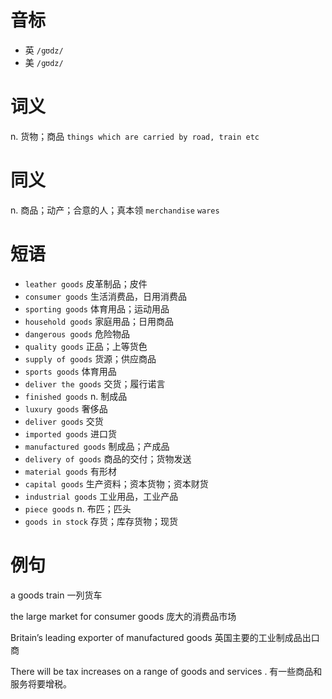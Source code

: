 # 音标

- 英 `/ɡʊdz/`
- 美 `/ɡʊdz/`

# 词义

n. 货物；商品
`things which are carried by road, train etc`

# 同义

n. 商品；动产；合意的人；真本领
`merchandise` `wares`

# 短语

- `leather goods` 皮革制品；皮件
- `consumer goods` 生活消费品，日用消费品
- `sporting goods` 体育用品；运动用品
- `household goods` 家庭用品；日用商品
- `dangerous goods` 危险物品
- `quality goods` 正品；上等货色
- `supply of goods` 货源；供应商品
- `sports goods` 体育用品
- `deliver the goods` 交货；履行诺言
- `finished goods` n. 制成品
- `luxury goods` 奢侈品
- `deliver goods` 交货
- `imported goods` 进口货
- `manufactured goods` 制成品；产成品
- `delivery of goods` 商品的交付；货物发送
- `material goods` 有形材
- `capital goods` 生产资料；资本货物；资本财货
- `industrial goods` 工业用品，工业产品
- `piece goods` n. 布匹；匹头
- `goods in stock` 存货；库存货物；现货

# 例句

a goods train
一列货车

the large market for consumer goods
庞大的消费品市场

Britain’s leading exporter of manufactured goods
英国主要的工业制成品出口商

There will be tax increases on a range of goods and services .
有一些商品和服务将要增税。


